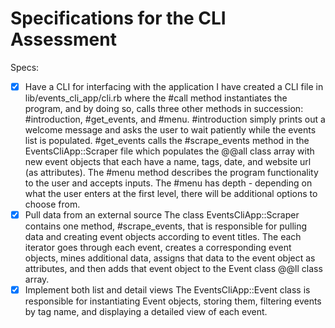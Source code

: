 # Specifications for the CLI Assessment

Specs:
- [x] Have a CLI for interfacing with the application
I have created a CLI file in lib/events_cli_app/cli.rb where the #call method instantiates the program, and by doing so, calls three other methods in succession: #introduction, #get_events, and #menu. #introduction simply prints out a welcome message and asks the user to wait patiently while the events list is populated. #get_events calls the #scrape_events method in the EventsCliApp::Scraper file which populates the @@all class array with new event objects that each have a name, tags, date, and website url (as attributes).
The #menu method describes the program functionality to the user and accepts inputs. The #menu has depth - depending on what the user enters at the first level, there will be additional options to choose from.
- [x] Pull data from an external source
The class EventsCliApp::Scraper contains one method, #scrape_events, that is responsible for pulling data and creating event objects according to event titles. The each iterator goes through each event, creates a corresponding event objects, mines additional data, assigns that data to the event object as attributes, and then adds that event object to the Event class @@ll class array.
- [x] Implement both list and detail views
The EventsCliApp::Event class is responsible for instantiating Event objects, storing them, filtering events by tag name, and displaying a detailed view of each event. 

